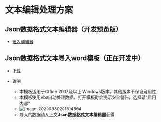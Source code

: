 # 文本编辑处理方案

## Json数据格式文本编辑器（开发预览版）

* [进入编辑器](/toolbox/tool/converter.html)

## Json数据格式文本导入word模板（正在开发中）

* [下载](/toolbox/tool/newDoc.docm)

* 说明
  * 本模板适用于Office 2007及以上 Windows版本，其他版本不保证可用性
  * 本模板使用vba自动处理数据，打开模板时会提示安全警告，选择请“启用内容”
  * ![image-20200330201514564](/toolbox/tool/readme/image-20200330201514564.png)
  * 导入的数据请从上文**Json数据格式文本编辑器**获得

